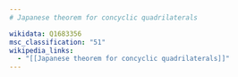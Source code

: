 ```yaml
---
# Japanese theorem for concyclic quadrilaterals

wikidata: Q1683356
msc_classification: "51"
wikipedia_links:
  - "[[Japanese theorem for concyclic quadrilaterals]]"
---
```


